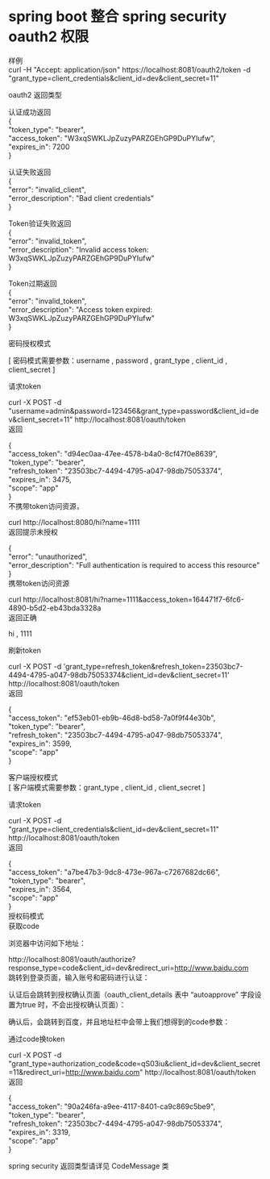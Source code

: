 # spring boot 整合 spring security oauth2 权限

样例  
curl -H "Accept: application/json" https://localhost:8081/oauth2/token  -d "grant_type=client_credentials&client_id=dev&client_secret=11"  

oauth2 返回类型

认证成功返回  
{  
 "token_type": "bearer",  
 "access_token": "W3xqSWKLJpZuzyPARZGEhGP9DuPYIufw",  
 "expires_in": 7200  
}  

认证失败返回  
{  
  "error": "invalid_client",  
  "error_description": "Bad client credentials"  
}

Token验证失败返回  
{  
"error": "invalid_token",  
"error_description": "Invalid access token: W3xqSWKLJpZuzyPARZGEhGP9DuPYIufw"  
}

Token过期返回  
{  
"error": "invalid_token",  
"error_description": "Access token expired: W3xqSWKLJpZuzyPARZGEhGP9DuPYIufw"  
}


密码授权模式  

[ 密码模式需要参数：username , password , grant_type , client_id , client_secret ]  

请求token  

curl -X POST -d "username=admin&password=123456&grant_type=password&client_id=dev&client_secret=11" http://localhost:8081/oauth/token  
返回  

{  
    "access_token": "d94ec0aa-47ee-4578-b4a0-8cf47f0e8639",  
    "token_type": "bearer",  
    "refresh_token": "23503bc7-4494-4795-a047-98db75053374",  
    "expires_in": 3475,  
    "scope": "app"  
}  
不携带token访问资源，  

curl http://localhost:8080/hi\?name\=1111  
返回提示未授权  

{  
    "error": "unauthorized",  
    "error_description": "Full authentication is required to access this resource"  
}  
携带token访问资源  

curl http://localhost:8081/hi\?name\=1111\&access_token\=164471f7-6fc6-4890-b5d2-eb43bda3328a  
返回正确  

hi , 1111  

刷新token  

curl  -X POST -d 'grant_type=refresh_token&refresh_token=23503bc7-4494-4795-a047-98db75053374&client_id=dev&client_secret=11' http://localhost:8081/oauth/token  
返回  

{  
    "access_token": "ef53eb01-eb9b-46d8-bd58-7a0f9f44e30b",  
    "token_type": "bearer",  
    "refresh_token": "23503bc7-4494-4795-a047-98db75053374",  
    "expires_in": 3599,  
    "scope": "app"  
}  

客户端授权模式  
[ 客户端模式需要参数：grant_type , client_id , client_secret ]  

请求token  

curl -X POST -d "grant_type=client_credentials&client_id=dev&client_secret=11" http://localhost:8081/oauth/token  
返回  

{  
    "access_token": "a7be47b3-9dc8-473e-967a-c7267682dc66",  
    "token_type": "bearer",  
    "expires_in": 3564,  
    "scope": "app"  
}  
授权码模式  
获取code  

浏览器中访问如下地址：  

http://localhost:8081/oauth/authorize?response_type=code&client_id=dev&redirect_uri=http://www.baidu.com  
跳转到登录页面，输入账号和密码进行认证：  



认证后会跳转到授权确认页面（oauth_client_details 表中 “autoapprove” 字段设置为true 时，不会出授权确认页面）：  



确认后，会跳转到百度，并且地址栏中会带上我们想得到的code参数：  



通过code换token  

curl -X POST -d "grant_type=authorization_code&code=qS03iu&client_id=dev&client_secret=11&redirect_uri=http://www.baidu.com"   http://localhost:8081/oauth/token  
返回  
 
{  
    "access_token": "90a246fa-a9ee-4117-8401-ca9c869c5be9",  
    "token_type": "bearer",  
    "refresh_token": "23503bc7-4494-4795-a047-98db75053374",  
    "expires_in": 3319,  
    "scope": "app"  
}  

spring security 返回类型请详见 CodeMessage 类  

